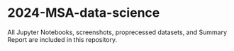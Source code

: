 # 2024-MSA-data-science

All Jupyter Notebooks, screenshots, proprecessed datasets, and Summary Report are included in this repository.
